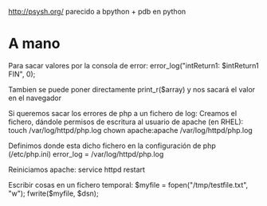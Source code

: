 http://psysh.org/
parecido a bpython + pdb en python

# A mano
Para sacar valores por la consola de error:
error_log("intReturn1: $intReturn1 FIN", 0);

Tambien se puede poner directamente
print_r($array) y nos sacará el valor en el navegador


Si queremos sacar los errores de php a un fichero de log:
  Creamos el fichero, dándole permisos de escritura al usuario de apache (en RHEL):
  touch /var/log/httpd/php.log
  chown apache:apache /var/log/httpd/php.log

  Definimos donde esta dicho fichero en la configuración de php (/etc/php.ini)
  error_log = /var/log/httpd/php.log

  Reiniciamos apache: service httpd restart



Escribir cosas en un fichero temporal:
 $myfile = fopen("/tmp/testfile.txt", "w");
 fwrite($myfile, $dsn);

